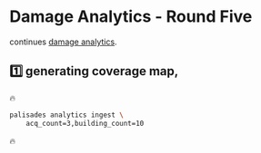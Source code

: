 # Damage Analytics - Round Five

continues [damage analytics](./building-analysis.md).

## 1️⃣ generating coverage map,

🔥

```bash
palisades analytics ingest \
    acq_count=3,building_count=10
```

🔥
